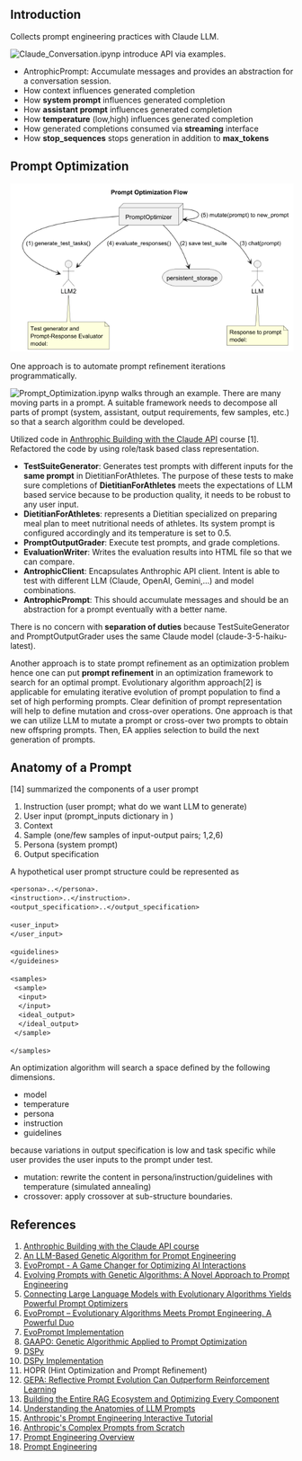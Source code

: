 
Introduction
------------

Collects prompt engineering practices with Claude LLM. 

![Claude_Conversation.ipynp](src/Claude_Conversation.ipynb) introduce API via examples.
- AntrophicPrompt: Accumulate messages and provides an abstraction for a conversation session. 
- How context influences generated completion
- How **system prompt** influences generated completion
- How **assistant prompt** influences generated completion
- How **temperature** (low,high) influences generated completion
- How generated completions consumed via **streaming** interface
- How **stop_sequences** stops generation in addition to **max_tokens**


Prompt Optimization
-------------------
![Prompt-Optimization-HLD](./docs/HLD-0-Prompt_Optimization_Flow.png)

One approach is to automate prompt refinement iterations programmatically.

![Prompt_Optimization.ipynp](src/Prompt_Optimization.ipynb) walks through an example. 
There are many moving parts in a prompt. 
A suitable framework needs to decompose all parts of prompt (system, assistant, output requirements, few samples, etc.)
so that a search algorithm could be developed. 

Utilized code in 
<a href="https://anthropic.skilljar.com/claude-with-the-anthropic-api/" target="_blank">Anthrophic Building with the Claude API</a> course [1]. 
Refactored the code by using role/task based class representation.

- **TestSuiteGenerator**: Generates test prompts with different inputs for the **same prompt** in DietitianForAthletes. 
  The purpose of these tests to make sure completions of **DietitianForAthletes** meets the expectations of LLM based service 
  because to be production quality, it needs to be robust to any user input. 
- **DietitianForAthletes**: represents a Dietitian specialized on preparing meal plan to meet nutritional needs of athletes.
  Its system prompt is configured accordingly and its temperature is set to 0.5.
- **PromptOutputGrader**: Execute test prompts, and grade completions. 
- **EvaluationWriter**: Writes the evaluation results into HTML file so that we can compare. 
- **AntrophicClient**: Encapsulates Anthrophic API client. Intent is able to test with different LLM (Claude, OpenAI, Gemini,...) and model combinations.
- **AntrophicPrompt**: This should accumulate messages and should be an abstraction for a prompt eventually with a better name. 

There is no concern with **separation of duties** because TestSuiteGenerator and 
PromptOutputGrader uses the same Claude model (claude-3-5-haiku-latest).

Another approach is to state prompt refinement as an optimization problem 
hence one can put **prompt refinement** in an optimization framework to search for an optimal prompt.
Evolutionary algorithm approach[2] is applicable for emulating iterative evolution of prompt population to find a set of high performing prompts. 
Clear definition of prompt representation will help to define mutation and cross-over operations. 
One approach is that we can utilize LLM to mutate a prompt or cross-over two prompts to obtain new offspring prompts. 
Then, EA applies selection to build the next generation of prompts. 

Anatomy of a Prompt
----------
[14] summarized the components of a user prompt
1. Instruction (user prompt; what do we want LLM to generate)
1. User input (prompt_inputs dictionary in )
1. Context 
1. Sample (one/few samples of input-output pairs; 1,2,6)
1. Persona (system prompt)
1. Output specification

A hypothetical user prompt structure could be represented as

````
<persona>..</persona>. 
<instruction>..</instruction>. 
<output_specification>..</output_specification>

<user_input>
</user_input>

<guidelines>
</guideines>

<samples>
 <sample>
  <input>
  </input>
  <ideal_output>
  </ideal_output>
 </sample>

</samples>
````

An optimization algorithm will search a space defined by the following dimensions.
- model
- temperature
- persona
- instruction
- guidelines

because variations in output specification is low and task specific while user provides the user inputs to the prompt under test.

- mutation: rewrite the content in persona/instruction/guidelines with temperature (simulated annealing)
- crossover: apply crossover at sub-structure boundaries. 


References
----------
1. [Anthrophic Building with the Claude API course](https://anthropic.skilljar.com/claude-with-the-anthropic-api/)
1. [An LLM-Based Genetic Algorithm for Prompt Engineering](https://dl.acm.org/doi/10.1145/3712255.3726633)
1. [EvoPrompt - A Game Changer for Optimizing AI Interactions](https://news.promptengineering.org/evoprompt-a-game-changer-for-optimizing-ai-interactions.html)
1. [Evolving Prompts with Genetic Algorithms: A Novel Approach to Prompt Engineering](https://medium.com/@eugenesh4work/evolving-prompts-with-genetic-algorithms-a-novel-approach-to-prompt-engineering-a2e1e0f53b9a)
1. [Connecting Large Language Models with Evolutionary Algorithms Yields Powerful Prompt Optimizers](https://openreview.net/pdf?id=ZG3RaNIsO8)
1. [EvoPrompt – Evolutionary Algorithms Meets Prompt Engineering. A Powerful Duo](https://ai.gopubby.com/evoprompt-evolutionary-algorithms-meets-prompt-engineering-a-powerful-duo-c30c427e88cc)
1. [EvoPrompt Implementation](https://github.com/beeevita/EvoPrompt)
1. [GAAPO: Genetic Algorithmic Applied to Prompt Optimization](https://arxiv.org/abs/2504.07157)
1. [DSPy](https://arxiv.org/abs/2310.03714) 
1. [DSPy Implementation](https://github.com/stanfordnlp/dspy)
1. HOPR (Hint Optimization and Prompt Refinement)
1. [GEPA: Reflective Prompt Evolution Can Outperform Reinforcement Learning](https://arxiv.org/abs/2507.19457)
1. [Building the Entire RAG Ecosystem and Optimizing Every Component](https://levelup.gitconnected.com/building-the-entire-rag-ecosystem-and-optimizing-every-component-8f23349b96a4)
1. [Understanding the Anatomies of LLM Prompts](https://www.codesmith.io/blog/mastering-llm-prompts)
1. [Anthropic's Prompt Engineering Interactive Tutorial](https://github.com/anthropics/prompt-eng-interactive-tutorial)
1. [Anthropic's Complex Prompts from Scratch](https://github.com/anthropics/prompt-eng-interactive-tutorial/blob/master/Anthropic%201P/09_Complex_Prompts_from_Scratch.ipynb)
1. [Prompt Engineering Overview](https://docs.claude.com/en/docs/build-with-claude/prompt-engineering/overview)
1. [Prompt Engineering](https://github.com/anthropics/courses/blob/master/real_world_prompting/03_prompt_engineering.ipynb)